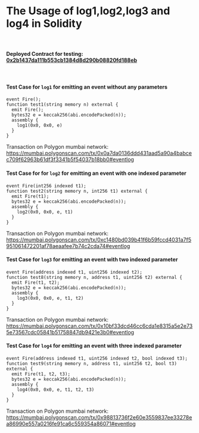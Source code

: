 # The Usage of log1,log2,log3 and log4 in Solidity
<br/>

#### Deployed Contract for testing: [0x2b1437da111b553cb1384d8d290b08820fd188eb](https://mumbai.polygonscan.com/address/0x2b1437da111b553cb1384d8d290b08820fd188eb)
<br/>

#### Test Case for `log1` for emitting an event without any parameters
```	
event Fire();
function test1(string memory n) external { 
  emit Fire();
  bytes32 e = keccak256(abi.encodePacked(n)); 
  assembly {   
    log1(0x0, 0x0, e)    
  }
}
```
Transaction on Polygon mumbai network: https://mumbai.polygonscan.com/tx/0x0a7da0136ddd431aad5a90a4babcec709f62963b61df3f3341b5f54037b18bb0#eventlog
<br/>

#### Test Case for for `log2` for emitting an event with one indexed parameter
```	
event Fire(int256 indexed t1);
function test2(string memory n, int256 t1) external {  
  emit Fire(t1);
  bytes32 e = keccak256(abi.encodePacked(n)); 
  assembly {   
    log2(0x0, 0x0, e, t1)    
  }
}
```
Transaction on Polygon mumbai network: https://mumbai.polygonscan.com/tx/0xc1480bd039b41f6b59fccd4031a7f5951061472201af78aeaafee7b74c2cda74#eventlog
<br/>

#### Test Case for `log3` for emitting an event with two indexed parameter
```	
event Fire(address indexed t1, uint256 indexed t2);
function test8(string memory n, address t1, uint256 t2) external { 
  emit Fire(t1, t2);
  bytes32 e = keccak256(abi.encodePacked(n));  
  assembly {   
    log3(0x0, 0x0, e, t1, t2)    
  }
}
```
Transaction on Polygon mumbai network: https://mumbai.polygonscan.com/tx/0x10bf33dcd46cc6cda1e8315a5e2e735e73567cdc05841b51758847db9421e3b0#eventlog
<br/>

#### Test Case for `log4` for emitting an event with three indexed parameter
```	
event Fire(address indexed t1, uint256 indexed t2, bool indexed t3);
function test9(string memory n, address t1, uint256 t2, bool t3) external { 
  emit Fire(t1, t2, t3);
  bytes32 e = keccak256(abi.encodePacked(n));  
  assembly {   
    log4(0x0, 0x0, e, t1, t2, t3)    
  }
} 
```
Transaction on Polygon mumbai network: https://mumbai.polygonscan.com/tx/0x98813736f2e60e3559837ee33278ea86990e557a0216fe91ca6c559354a86071#eventlog
<br/>
